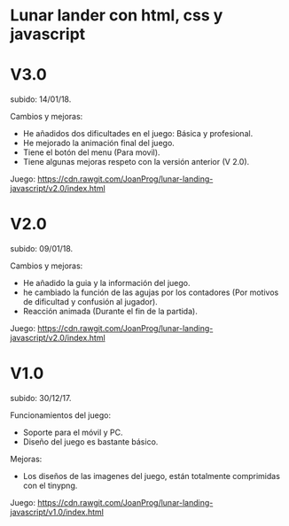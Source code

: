 # Lunar lander con html, css y javascript


# V3.0
subido: 14/01/18.

Cambios y mejoras: 
* He añadidos dos dificultades en el juego: Básica y profesional.
* He mejorado la animación final del juego.
* Tiene el botón del menu (Para movil).
* Tiene algunas mejoras respeto con la versión anterior (V 2.0).

Juego: https://cdn.rawgit.com/JoanProg/lunar-landing-javascript/v2.0/index.html

# V2.0
subido: 09/01/18.

Cambios y mejoras: 
* He añadido la guia y la información del juego.
* he cambiado la función de las agujas por los contadores (Por motivos de dificultad y confusión al jugador). 
* Reacción animada (Durante el fin de la partida). 

Juego: https://cdn.rawgit.com/JoanProg/lunar-landing-javascript/v2.0/index.html

# V1.0
subido: 30/12/17.

Funcionamientos del juego:
* Soporte para el móvil y PC.
* Diseño del juego es bastante básico. 

Mejoras:
* Los diseños de las imagenes del juego, están totalmente comprimidas con el tinypng.  

Juego: https://cdn.rawgit.com/JoanProg/lunar-landing-javascript/v1.0/index.html

